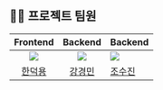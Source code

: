 ## 💁‍♂️ 프로젝트 팀원

|                    Frontend                    |                    Backend                     | Backend                                        |
| :--------------------------------------------: | :--------------------------------------------: | ---------------------------------------------- |
| ![](https://github.com/yewon-Noh.png?size=120) | ![](https://github.com/SeongHo-C.png?size=120) | ![](https://github.com/SeongHo-C.png?size=120) |
|    [한덕용](https://github.com/HyperQuanx)     |    [강경민](https://github.com/GyeongMin2)     | [조수진](https://github.com/sxxzxn)            |
